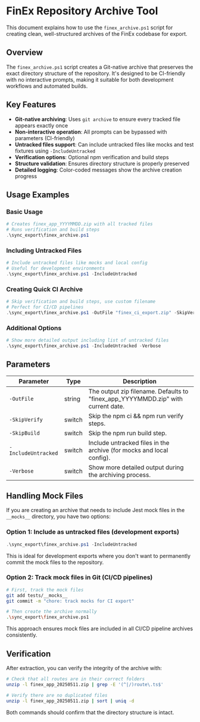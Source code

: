 # FinEx Repository Archive Tool

This document explains how to use the `finex_archive.ps1` script for creating clean, well-structured archives of the FinEx codebase for export.

## Overview

The `finex_archive.ps1` script creates a Git-native archive that preserves the exact directory structure of the repository. It's designed to be CI-friendly with no interactive prompts, making it suitable for both development workflows and automated builds.

## Key Features

- **Git-native archiving**: Uses `git archive` to ensure every tracked file appears exactly once
- **Non-interactive operation**: All prompts can be bypassed with parameters (CI-friendly)
- **Untracked files support**: Can include untracked files like mocks and test fixtures using `-IncludeUntracked`
- **Verification options**: Optional npm verification and build steps
- **Structure validation**: Ensures directory structure is properly preserved
- **Detailed logging**: Color-coded messages show the archive creation progress

## Usage Examples

### Basic Usage

```powershell
# Creates finex_app_YYYYMMDD.zip with all tracked files
# Runs verification and build steps
.\sync_export\finex_archive.ps1
```

### Including Untracked Files

```powershell
# Include untracked files like mocks and local config
# Useful for development environments
.\sync_export\finex_archive.ps1 -IncludeUntracked
```

### Creating Quick CI Archive

```powershell
# Skip verification and build steps, use custom filename
# Perfect for CI/CD pipelines
.\sync_export\finex_archive.ps1 -OutFile "finex_ci_export.zip" -SkipVerify -SkipBuild
```

### Additional Options

```powershell
# Show more detailed output including list of untracked files
.\sync_export\finex_archive.ps1 -IncludeUntracked -Verbose
```

## Parameters

| Parameter | Type | Description |
|-----------|------|-------------|
| `-OutFile` | string | The output zip filename. Defaults to "finex_app_YYYYMMDD.zip" with current date. |
| `-SkipVerify` | switch | Skip the npm ci && npm run verify steps. |
| `-SkipBuild` | switch | Skip the npm run build step. |
| `-IncludeUntracked` | switch | Include untracked files in the archive (for mocks and local config). |
| `-Verbose` | switch | Show more detailed output during the archiving process. |

## Handling Mock Files

If you are creating an archive that needs to include Jest mock files in the `__mocks__` directory, you have two options:

### Option 1: Include as untracked files (development exports)

```powershell
.\sync_export\finex_archive.ps1 -IncludeUntracked
```

This is ideal for development exports where you don't want to permanently commit the mock files to the repository.

### Option 2: Track mock files in Git (CI/CD pipelines)

```bash
# First, track the mock files
git add tests/__mocks__
git commit -m "chore: track mocks for CI export"

# Then create the archive normally
.\sync_export\finex_archive.ps1
```

This approach ensures mock files are included in all CI/CD pipeline archives consistently.

## Verification

After extraction, you can verify the integrity of the archive with:

```bash
# Check that all routes are in their correct folders
unzip -l finex_app_20250511.zip | grep -E '(^|/)route\.ts$'

# Verify there are no duplicated files
unzip -l finex_app_20250511.zip | sort | uniq -d
```

Both commands should confirm that the directory structure is intact.
